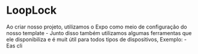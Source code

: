 # LoopLock

Ao criar nosso projeto, utilizamos o Expo como meio de configuração do nosso template
    - Junto disso também utilizamos algumas ferramentas que ele disponibiliza e é muit útil para todos tipos de dispositivos, Exemplo:
        - Eas cli